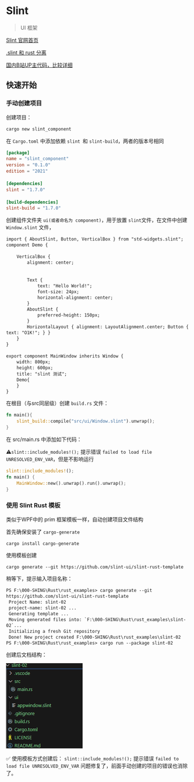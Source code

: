 # Slint

>UI 框架

[Slint 官网首页](https://slint.dev/ "slint")

[.slint 和 rust 分离](https://releases.slint.dev/1.7.0/docs/rust/slint/index.html)

[国内B站UP主代码，比较详细](https://github.com/syf20020816/slint_learn)

## 快速开始

### 手动创建项目

创建项目：

```bash
cargo new slint_component
```

在  `Cargo.toml` 中添加依赖 `slint `和 `slint-build`，两者的版本号相同

```toml
[package]
name = "slint_component"
version = "0.1.0"
edition = "2021"

[dependencies]
slint = "1.7.0"

[build-dependencies]
slint-build = "1.7.0"
```

创建组件文件夹 `ui(或者命名为 component)`，用于放置 `slint`文件，在文件中创建 `Window.slint` 文件，

```slint
import { AboutSlint, Button, VerticalBox } from "std-widgets.slint";
component Demo {

    VerticalBox {
        alignment: center;
    

        Text {
            text: "Hello World!";
            font-size: 24px;
            horizontal-alignment: center;
        }
        AboutSlint {
            preferred-height: 150px;
        }
        HorizontalLayout { alignment: LayoutAlignment.center; Button { text: "O1K!"; } }
    }
}

export component MainWindow inherits Window {
    width: 800px;
    height: 600px;
    title: "slint 测试";
    Demo{
    }
}
```

在根目（与src同层级）创建 `build.rs` 文件：

```rust
fn main(){
    slint_build::compile("src/ui/Window.slint").unwrap();
}

```

在 src/main.rs 中添加如下代码：

⚠️`slint::include_modules!();` 提示错误 `failed to load file UNRESOLVED_ENV_VAR`，但是不影响运行

```rust
slint::include_modules!();
fn main() {
    MainWindow::new().unwrap().run().unwrap();
}

```
### 使用 Slint Rust 模板

类似于WPF中的 prim 框架模板一样，自动创建项目文件结构

首先确保安装了 `cargo-generate`

```shell
cargo install cargo-generate
```

使用模板创建

```shell
cargo generate --git https://github.com/slint-ui/slint-rust-template
```

稍等下，提示输入项目名称：

```shell
PS F:\000-SHING\Rust\rust_examples> cargo generate --git https://github.com/slint-ui/slint-rust-template
 Project Name: slint-02
 project-name: slint-02 ...
 Generating template ...
 Moving generated files into: `F:\000-SHING\Rust\rust_examples\slint-02`...
 Initializing a fresh Git repository
 Done! New project created F:\000-SHING\Rust\rust_examples\slint-02
PS F:\000-SHING\Rust\rust_examples> cargo run --package slint-02
```

创建后文档结构：

![1721877459941](image/slint/1721877459941.png)

✅ 使用模板方式创建后： `slint::include_modules!();` 提示错误 `failed to load file UNRESOLVED_ENV_VAR` 问题修复了，前面手动创建的项目的错误也消除了。